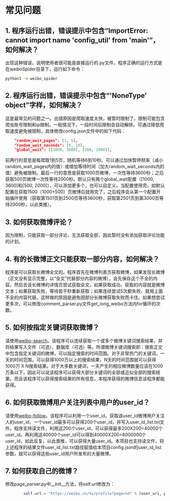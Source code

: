 # 常见问题

## 1. 程序运行出错，错误提示中包含“ImportError: cannot import name 'config_util' from '__main__'”，如何解决？

出现这种错误，说明使用者很可能是直接运行的.py文件，程序正确的运行方式是在weiboSpider目录下，运行如下命令：

```bash
python3 -m weibo_spider
```

## 2. 程序运行出错，错误提示中包含“'NoneType' object”字样，如何解决？

这是最常见的问题之一。出错原因是爬取速度太快，被暂时限制了，限制可能包含爬虫账号限制和ip限制。一般情况下，一段时间后限制会自动解除。可通过降低爬取速度避免被限制，具体修改config.json文件中的如下代码：

```json
    "random_wait_pages": [1, 5],
    "random_wait_seconds": [6, 10],
    "global_wait": [[1000, 3600], [500, 2000]],    
```

前两行的意思是每爬取1到5页，随机等待6到10秒。可以通过加快暂停频率（减小random_wait_pages内的值）或增加等待时间（加大random_wait_seconds内的值）避免被限制。最后一行的意思是获取1000页微博，一次性等待3600秒；之后获取500页微博一次性等待2000秒。默认只有两个global_wait配置（[1000, 3600]和[500, 2000]），可以添加更多个，也可以自定义。当配置使用完，如默认配置在获取1500（1000+500）页微博后就用完了，之后程序会从第一个配置开始循环使用（获取第1501页到2500页等待3600秒，获取第2501页到第3000页等待2000秒，以此类推）。

## 3. 如何获取微博评论？

因为限制，只能获取一部分评论，无法获取全部，因此暂时没有添加获取评论功能的计划。

## 4. 有的长微博正文只能获取一部分内容，如何解决？

程序是可以获取长微博全文的。程序首先在微博列表页获取微博，如果发现长微博（正文没有显示完整，以“全文”代替部分内容的微博），会先保存这个不全的内容，然后去该长微博的详情页尝试获取全文，如果获取成功，获取的内容就是微博文本；如果获取失败，等待若干秒重新获取；如果连续尝试5次都失败，就用上面不全的内容代替。这样做的原因是避免因部分长微博获取失败而卡住。如果想尝试更多次，可以修改comment_parser.py文件get_long_weibo方法内for循环的次数。

## 5. 如何按指定关键词获取微博？

请使用[weibo-search](https://github.com/dataabc/weibo-search)。该程序可以连续获取一个或多个微博关键词搜索结果，并将结果写入文件（可选）、数据库（可选）等。所谓微博关键词搜索即：搜索正文中包含指定关键词的微博，可以指定搜索的时间范围。对于非常热门的关键词，一天的时间范围，可以获得1000万以上的搜索结果，N天的时间范围就可以获得1000万 X N搜索结果。对于大多数关键词，一天产生的相应微博数量应该在1000万条以下，因此可以说该程序可以获得大部分关键词的全部或近似全部的搜索结果。而且该程序可以获得搜索结果的所有信息，本程序获得的微博信息该程序都能获得。

## 6. 如何获取微博用户关注列表中用户的user_id？

请使用[weibo-follow](https://github.com/dataabc/weibo-follow)。该程序可以利用一个user_id，获取该user_id微博用户关注人的user_id，一个user_id最多可以获得200个user_id，并写入user_id_list.txt文件。程序支持读文件，利用这200个user_id，可以获得最多200X200=40000个user_id。再利用这40000个user_id可以得到40000X200=8000000个user_id，如此反复，以此类推，可以获得大量user_id。本项目也支持读文件，将上述程序的结果文件user_id_list.txt路径赋值给本项目config.json的user_id_list参数，就可以获得这些user_id用户所发布的大量微博。

## 7. 如何获取自己的微博？

修改page_parser.py中__init__方法，将self.url修改为：

```python
        self.url = "https://weibo.cn/%s/profile?page=%d" % (user_uri, page)
```
